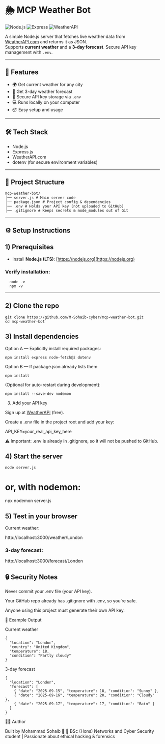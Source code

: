 # 🌦️ MCP Weather Bot

![Node.js](https://img.shields.io/badge/Node.js-22.x-green?logo=node.js)
![Express](https://img.shields.io/badge/Express-4.18-blue?logo=express)
![WeatherAPI](https://img.shields.io/badge/API-WeatherAPI.com-lightblue)

A simple Node.js server that fetches live weather data from [WeatherAPI.com](https://www.weatherapi.com/) and returns it as JSON.  
Supports **current weather** and a **3-day forecast**. Secure API key management with `.env`.

---

## 🚀 Features
- 🌍 Get current weather for any city  
- 📅 Get 3-day weather forecast  
- 🔑 Secure API key storage via `.env`  
- 💻 Runs locally on your computer  
- 📦 Easy setup and usage  

---

## 🛠️ Tech Stack
- Node.js
- Express.js
- WeatherAPI.com
- dotenv (for secure environment variables)

---

## 📂 Project Structure
```
mcp-weather-bot/
│── server.js # Main server code
│── package.json # Project config & dependencies
│── .env # Holds your API key (not uploaded to GitHub)
│── .gitignore # Keeps secrets & node_modules out of Git
```


---

## ⚙️ Setup Instructions

## 1) Prerequisites
- Install **Node.js (LTS)**: [https://nodejs.org](https://nodejs.org)  
### Verify installation:
```
  node -v
  npm -v
```
---

## 2) Clone the repo
```
git clone https://github.com/M-Sohaib-cyber/mcp-weather-bot.git
cd mcp-weather-bot
```

## 3) Install dependencies

Option A — Explicitly install required packages:
```
npm install express node-fetch@2 dotenv
```

Option B — If package.json already lists them:
```
npm install
```

(Optional for auto-restart during development):
```
npm install --save-dev nodemon
```
3) Add your API key

Sign up at [WeatherAPI](https://www.weatherapi.com/) (free).

Create a .env file in the project root and add your key:

API_KEY=your_real_api_key_here


⚠️ Important: .env is already in .gitignore, so it will not be pushed to GitHub.

## 4) Start the server
```
node server.js
```
# or, with nodemon:
npx nodemon server.js

## 5) Test in your browser

Current weather:

http://localhost:3000/weather/London


### 3-day forecast:

http://localhost:3000/forecast/London


## 🔒 Security Notes

Never commit your .env file (your API key).

Your GitHub repo already has .gitignore with .env, so you’re safe.

Anyone using this project must generate their own API key.


📸 Example Output

Current weather
```
{
  "location": "London",
  "country": "United Kingdom",
  "temperature": 18,
  "condition": "Partly cloudy"
}
```

3-day forecast
```
{
  "location": "London",
  "forecast": [
    { "date": "2025-09-15", "temperature": 18, "condition": "Sunny" },
    { "date": "2025-09-16", "temperature": 20, "condition": "Cloudy" },
    { "date": "2025-09-17", "temperature": 17, "condition": "Rain" }
  ]
}
```


👨‍💻 Author

Built by Mohammad Sohaib 👋
📌 BSc (Hons) Networks and Cyber Security student | Passionate about ethical hacking & forensics
